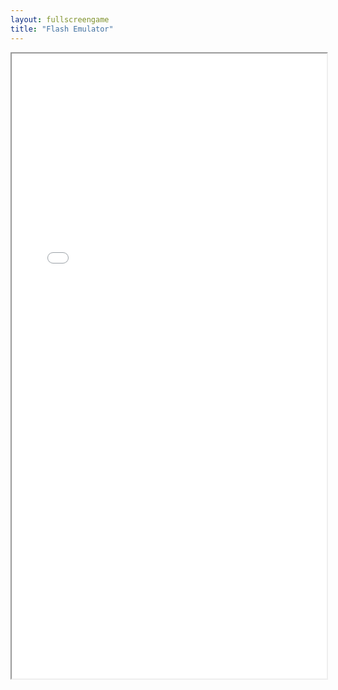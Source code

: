 ```yaml
---
layout: fullscreengame
title: "Flash Emulator"
---
```


<iframe src="src/index.html" height="1000px" width="100%" onload="this.style.display='block';" title="ruffle"></iframe>
